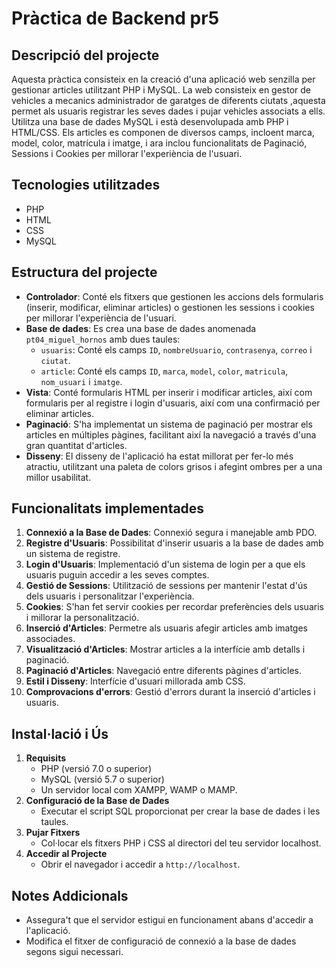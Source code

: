 # Pràctica de Backend pr5

## Descripció del projecte
Aquesta pràctica consisteix en la creació d'una aplicació web senzilla per gestionar articles utilitzant PHP i MySQL.
La web consisteix en gestor de vehicles a mecanics administrador de garatges de diferents ciutats ,aquesta permet als usuaris registrar les seves dades i pujar vehicles associats a ells. Utilitza una base de dades MySQL i està desenvolupada amb PHP i HTML/CSS. Els articles es componen de diversos camps, incloent marca, model, color, matrícula i imatge, i ara inclou funcionalitats de Paginació, Sessions i Cookies per millorar l'experiència de l'usuari.

## Tecnologies utilitzades
- PHP
- HTML
- CSS
- MySQL

## Estructura del projecte
- **Controlador**: Conté els fitxers que gestionen les accions dels formularis (inserir, modificar, eliminar articles) o gestionen les sessions i cookies per millorar l'experiència de l'usuari.
- **Base de dades**: Es crea una base de dades anomenada `pt04_miguel_hornos` amb dues taules:
  - `usuaris`: Conté els camps `ID`, `nombreUsuario`, `contrasenya`, `correo` i `ciutat`.
  - `article`: Conté els camps `ID`, `marca`, `model`, `color`, `matricula`, `nom_usuari` i `imatge`.
- **Vista**: Conté formularis HTML per inserir i modificar articles, així com formularis per al registre i login d'usuaris, així com una confirmació per eliminar articles.
- **Paginació**: S'ha implementat un sistema de paginació per mostrar els articles en múltiples pàgines, facilitant així la navegació a través d'una gran quantitat d'articles.
- **Disseny**: El disseny de l'aplicació ha estat millorat per fer-lo més atractiu, utilitzant una paleta de colors grisos i afegint ombres per a una millor usabilitat.

## Funcionalitats implementades
1. **Connexió a la Base de Dades**: Connexió segura i manejable amb PDO.
2. **Registre d'Usuaris**: Possibilitat d'inserir usuaris a la base de dades amb un sistema de registre.
3. **Login d'Usuaris**: Implementació d'un sistema de login per a que els usuaris puguin accedir a les seves comptes.
4. **Gestió de Sessions**: Utilització de sessions per mantenir l'estat d'ús dels usuaris i personalitzar l'experiència.
5. **Cookies**: S'han fet servir cookies per recordar preferències dels usuaris i millorar la personalització.
6. **Inserció d'Articles**: Permetre als usuaris afegir articles amb imatges associades.
7. **Visualització d'Articles**: Mostrar articles a la interfície amb detalls i paginació.
8. **Paginació d'Articles**: Navegació entre diferents pàgines d'articles.
9. **Estil i Disseny**: Interfície d'usuari millorada amb CSS.
10. **Comprovacions d'errors**: Gestió d'errors durant la inserció d'articles i usuaris.


## Instal·lació i Ús
1. **Requisits**
   - PHP (versió 7.0 o superior)
   - MySQL (versió 5.7 o superior)
   - Un servidor local com XAMPP, WAMP o MAMP.
2. **Configuració de la Base de Dades**
   - Executar el script SQL proporcionat per crear la base de dades i les taules.
3. **Pujar Fitxers**
   - Col·locar els fitxers PHP i CSS al directori del teu servidor localhost.
4. **Accedir al Projecte**
   - Obrir el navegador i accedir a `http://localhost`.

## Notes Addicionals
- Assegura't que el servidor estigui en funcionament abans d'accedir a l'aplicació.
- Modifica el fitxer de configuració de connexió a la base de dades segons sigui necessari.
